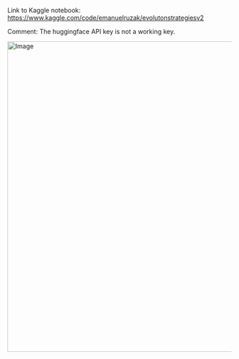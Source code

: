 Link to Kaggle notebook: https://www.kaggle.com/code/emanuelruzak/evolutonstrategiesv2

Comment: The huggingface API key is not a working key.

<img width="1200" height="700" alt="Image" src="https://github.com/user-attachments/assets/cc4b373f-cb2d-4e00-b92b-8799dcd96994" />
